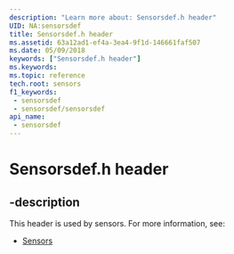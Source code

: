 ```yaml
---
description: "Learn more about: Sensorsdef.h header"
UID: NA:sensorsdef
title: Sensorsdef.h header
ms.assetid: 63a12ad1-ef4a-3ea4-9f1d-146661faf507
ms.date: 05/09/2018
keywords: ["Sensorsdef.h header"]
ms.keywords: 
ms.topic: reference
tech.root: sensors
f1_keywords:
 - sensorsdef
 - sensorsdef/sensorsdef
api_name:
 - sensorsdef
---
```


# Sensorsdef.h header


## -description

This header is used by sensors. For more information, see:

- [Sensors](../_sensors/index.md)


